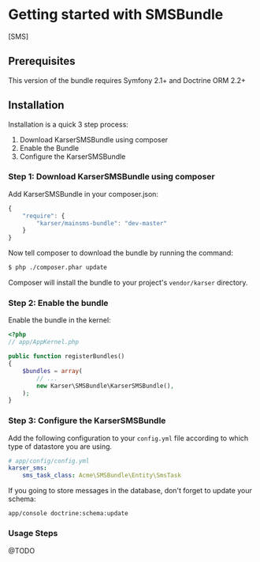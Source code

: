 Getting started with SMSBundle
=============

[SMS]

## Prerequisites

This version of the bundle requires Symfony 2.1+ and Doctrine ORM 2.2+

## Installation

Installation is a quick 3 step process:

1. Download KarserSMSBundle using composer
2. Enable the Bundle
3. Configure the KarserSMSBundle

### Step 1: Download KarserSMSBundle using composer

Add KarserSMSBundle in your composer.json:

```js
{
    "require": {
        "karser/mainsms-bundle": "dev-master"
    }
}
```

Now tell composer to download the bundle by running the command:

``` bash
$ php ./composer.phar update
```

Composer will install the bundle to your project's `vendor/karser` directory.

### Step 2: Enable the bundle

Enable the bundle in the kernel:

``` php
<?php
// app/AppKernel.php

public function registerBundles()
{
    $bundles = array(
        // ...
        new Karser\SMSBundle\KarserSMSBundle(),
    );
}
```

### Step 3: Configure the KarserSMSBundle

Add the following configuration to your `config.yml` file according to which type
of datastore you are using.

``` yaml
# app/config/config.yml
karser_sms:
    sms_task_class: Acme\SMSBundle\Entity\SmsTask
```

If you going to store messages in the database, don't forget to update your schema:
```
app/console doctrine:schema:update
```

### Usage Steps
@TODO
